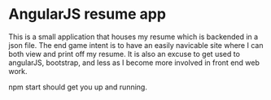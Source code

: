 # AngularJS resume app
This is a small application that houses my resume which is backended in a json file. The end game intent is to have an easily navicable site where I can both view and print off my resume. It is also an excuse to get used to angularJS, bootstrap, and less as I become more involved in front end web work.

npm start should get you up and running.
